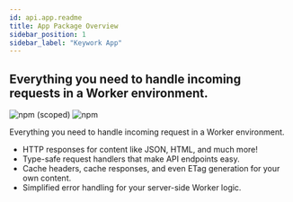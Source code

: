 ```yaml
---
id: api.app.readme
title: App Package Overview
sidebar_position: 1
sidebar_label: "Keywork App"
---
```



## Everything you need to handle incoming requests in a Worker environment.

![npm (scoped)](https://img.shields.io/npm/v/@keywork/app)
![npm](https://img.shields.io/npm/dm/@keywork/app)

Everything you need to handle incoming request in a Worker environment.

- HTTP responses for content like JSON, HTML, and much more!
- Type-safe request handlers that make API endpoints easy.
- Cache headers, cache responses, and even ETag generation for your own content.
- Simplified error handling for your server-side Worker logic.
